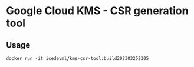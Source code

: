 # Google Cloud KMS - CSR generation tool

## Usage

```
docker run -it icedevml/kms-csr-tool:build202303252305
```

